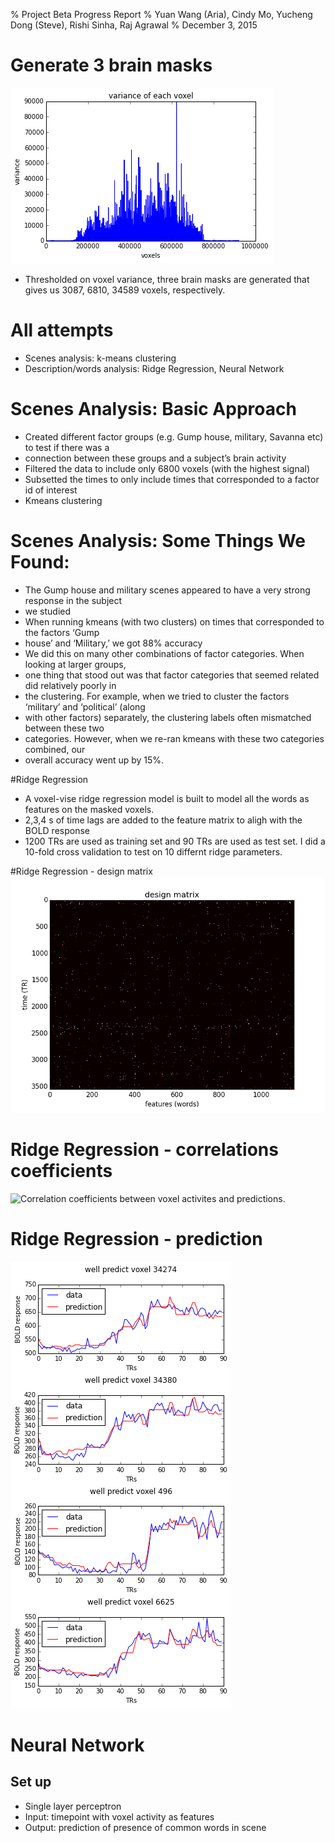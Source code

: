 % Project Beta Progress Report
% Yuan Wang (Aria), Cindy Mo, Yucheng Dong (Steve), Rishi Sinha, Raj Agrawal
% December 3, 2015



# Generate 3 brain masks
![voxel_variance](voxel_variance.png)
- Thresholded on voxel variance, three brain masks are generated that gives us 3087, 6810, 34589 voxels, respectively.

# All attempts
- Scenes analysis: k-means clustering
- Description/words analysis: Ridge Regression, Neural Network

# Scenes Analysis: Basic Approach
 - Created different factor groups (e.g. Gump house, military, Savanna etc) to test if there was a 
 - connection between these groups and a subject’s brain activity
 - Filtered the data to include only 6800 voxels (with the highest signal)
 - Subsetted the times to only include times that corresponded to a factor id of interest
 - Kmeans clustering

# Scenes Analysis: Some Things We Found:
 - The Gump house and military scenes appeared to have a very strong response in the subject
 - we studied
 - When running kmeans  (with two clusters) on times that corresponded to the factors ‘Gump 
 - house’ and ‘Military,’ we got 88% accuracy 
 - We did this on many other combinations of factor categories. When looking at larger groups, 
 - one thing that stood out was that factor categories that seemed related did relatively poorly in 
 - the clustering. For example, when we tried to cluster the factors ‘military’ and ‘political’ (along
 - with other factors) separately, the clustering labels often mismatched between these two 
 - categories. However, when we re-ran kmeans with these two categories combined, our 
 - overall accuracy went up by 15%. 

#Ridge Regression
- A voxel-vise ridge regression model is built to model all the words as features on the masked voxels. 
- 2,3,4 s of time lags are added to the feature matrix to aligh with the BOLD response
- 1200 TRs are used as training set and 90 TRs are used as test set. I did a 10-fold cross validation to test on 10 differnt ridge parameters. 

#Ridge Regression - design matrix
![Design Matrix](design_matrix.png)

# Ridge Regression - correlations coefficients
![Correlation coefficients between voxel activites and predictions.
](corr_coeff.png)

# Ridge Regression - prediction
![Examples of some well predicted voxels](voxel_prediction.png)


# Neural Network

## Set up
- Single layer perceptron
- Input: timepoint with voxel activity as features
- Output: prediction of presence of common words in scene